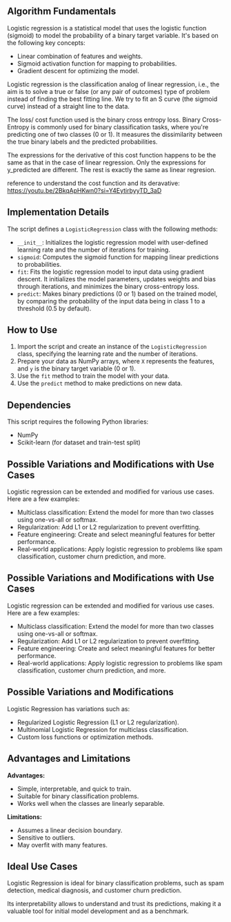 ## Algorithm Fundamentals

Logistic regression is a statistical model that uses the logistic function (sigmoid) to model the probability of a binary target variable. It's based on the following key concepts:
- Linear combination of features and weights.
- Sigmoid activation function for mapping to probabilities.
- Gradient descent for optimizing the model.

Logistic regression is the classification analog of linear regression, i.e., the aim is to solve a true or false (or any pair of outcomes) type of problem instead of finding the best fitting line. We try to fit an S curve (the sigmoid curve) instead of a straight line to the data. 

The loss/ cost function used is the binary cross entropy loss. Binary Cross-Entropy is commonly used for binary classification tasks, where you're predicting one of two classes (0 or 1). It measures the dissimilarity between the true binary labels and the predicted probabilities. 

The expressions for the derivative of this cost function happens to be the same as that in the case of linear regression. Only the expressions for y_predicted are different. The rest is exactly the same as linear regresion.

reference to understand the cost function and its deravative: https://youtu.be/2BkqApHKwn0?si=Y4EytirbyyTD_3aD


## Implementation Details

The script defines a `LogisticRegression` class with the following methods:

- `__init__`: Initializes the logistic regression model with user-defined learning rate and the number of iterations for training.
- `sigmoid`: Computes the sigmoid function for mapping linear predictions to probabilities.
- `fit`: Fits the logistic regression model to input data using gradient descent. It initializes the model parameters, updates weights and bias through iterations, and minimizes the binary cross-entropy loss.
- `predict`: Makes binary predictions (0 or 1) based on the trained model, by comparing the probability of the input data being in class 1 to a threshold (0.5 by default).

## How to Use

1. Import the script and create an instance of the `LogisticRegression` class, specifying the learning rate and the number of iterations.
2. Prepare your data as NumPy arrays, where `X` represents the features, and `y` is the binary target variable (0 or 1).
3. Use the `fit` method to train the model with your data.
4. Use the `predict` method to make predictions on new data.


## Dependencies

This script requires the following Python libraries:

- NumPy
- Scikit-learn (for dataset and train-test split)

## Possible Variations and Modifications with Use Cases

Logistic regression can be extended and modified for various use cases. Here are a few examples:

* Multiclass classification: Extend the model for more than two classes using one-vs-all or softmax.
* Regularization: Add L1 or L2 regularization to prevent overfitting.
* Feature engineering: Create and select meaningful features for better performance.
* Real-world applications: Apply logistic regression to problems like spam classification, customer churn prediction, and more.


## Possible Variations and Modifications with Use Cases

Logistic regression can be extended and modified for various use cases. Here are a few examples:

* Multiclass classification: Extend the model for more than two classes using one-vs-all or softmax.
* Regularization: Add L1 or L2 regularization to prevent overfitting.
* Feature engineering: Create and select meaningful features for better performance.
* Real-world applications: Apply logistic regression to problems like spam classification, customer churn prediction, and more.


## Possible Variations and Modifications

Logistic Regression has variations such as:
* Regularized Logistic Regression (L1 or L2 regularization).
* Multinomial Logistic Regression for multiclass classification.
* Custom loss functions or optimization methods.

## Advantages and Limitations

**Advantages:**
* Simple, interpretable, and quick to train.
* Suitable for binary classification problems.
* Works well when the classes are linearly separable.

**Limitations:**
* Assumes a linear decision boundary.
* Sensitive to outliers.
* May overfit with many features.

## Ideal Use Cases

Logistic Regression is ideal for binary classification problems, such as spam detection, medical diagnosis, and customer churn prediction. 

Its interpretability allows to understand and trust its predictions, making it a valuable tool for initial model development and as a benchmark. 
